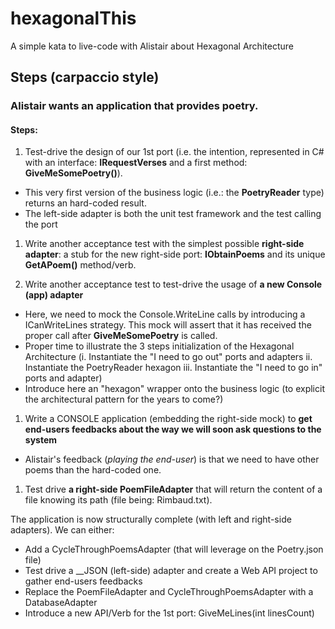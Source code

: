 # hexagonalThis
A simple kata to live-code with Alistair about Hexagonal Architecture

## Steps (carpaccio style)

### Alistair wants an application that provides poetry.

#### Steps:
1. Test-drive the design of our 1st port (i.e. the intention, represented in C# with an interface: __IRequestVerses__ and a first method: __GiveMeSomePoetry()__). 
  - This very first version of the business logic (i.e.: the __PoetryReader__ type) returns an hard-coded result.
  - The left-side adapter is both the unit test framework and the test calling the port

1. Write another acceptance test with the simplest possible __right-side adapter__: a stub for the new right-side port: __IObtainPoems__ and its unique __GetAPoem()__ method/verb.

1. Write another acceptance test to test-drive the usage of __a new Console (app) adapter__
  - Here, we need to mock the Console.WriteLine calls by introducing a ICanWriteLines strategy. This mock will assert that it has received the proper call after __GiveMeSomePoetry__ is called.
  - Proper time to illustrate the 3 steps initialization of the Hexagonal Architecture (i. Instantiate the "I need to go out" ports and adapters     ii. Instantiate the PoetryReader hexagon     iii. Instantiate the "I need to go in" ports and adapter)
  - Introduce here an "hexagon" wrapper onto the business logic (to explicit the architectural pattern for the years to come?)


1. Write a CONSOLE application (embedding the right-side mock) to __get end-users feedbacks about the way we will soon ask questions to the system__
  - Alistair's feedback (*playing the end-user*) is that we need to have other poems than the hard-coded one.

1. Test drive __a right-side PoemFileAdapter__ that will return the content of a file knowing its path (file being: Rimbaud.txt).


The application is now structurally complete (with left and right-side adapters). We can either:
 - Add a CycleThroughPoemsAdapter (that will leverage on the Poetry.json file)
 - Test drive a __JSON (left-side) adapter and create a Web API project to gather end-users feedbacks
 - Replace the PoemFileAdapter and CycleThroughPoemsAdapter with a DatabaseAdapter
 - Introduce a new API/Verb for the 1st port: GiveMeLines(int linesCount)

